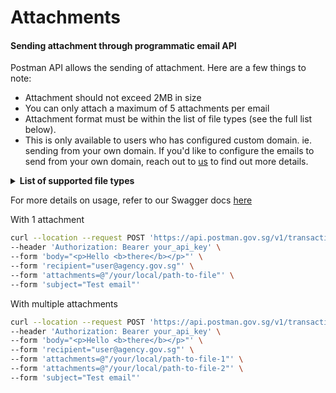 # Attachments


#### Sending attachment through programmatic email API

Postman API allows the sending of attachment. Here are a few things to note:

* Attachment should not exceed 2MB in size
* You can only attach a maximum of 5 attachments per email
* Attachment format must be within the list of file types (see the full list below).
* This is only available to users who has configured custom domain. ie. sending from your own domain. If you'd like to configure the emails to send from your own domain, reach out to [us](https://go.gov.sg/postman-contact-us) to find out more details.

<details>

<summary><strong>List of supported file types</strong></summary>

* asc
* avi
* bmp
* csv
* dgn
* docx
* dwf
* dwg
* dxf
* ent
* gif
* jpeg
* jpg
* mpeg
* mpg
* mpp
* odb
* odf
* odg
* ods
* pdf
* png
* pptx
* rtf
* sxc
* sxd
* sxi
* sxw
* tif
* tiff
* txt
* wmv
* xlsx

</details>

For more details on usage, refer to our Swagger docs [here](https://api.postman.gov.sg/docs/#/Email/post\_transactional\_email\_send)

With 1 attachment

```zsh
curl --location --request POST 'https://api.postman.gov.sg/v1/transactional/email/send' \
--header 'Authorization: Bearer your_api_key' \
--form 'body="<p>Hello <b>there</b></p>"' \
--form 'recipient="user@agency.gov.sg"' \
--form 'attachments=@"/your/local/path-to-file"' \
--form 'subject="Test email"'
```

With multiple attachments

```zsh
curl --location --request POST 'https://api.postman.gov.sg/v1/transactional/email/send' \
--header 'Authorization: Bearer your_api_key' \
--form 'body="<p>Hello <b>there</b></p>"' \
--form 'recipient="user@agency.gov.sg"' \
--form 'attachments=@"/your/local/path-to-file-1"' \
--form 'attachments=@"/your/local/path-to-file-2"' \
--form 'subject="Test email"'
```
